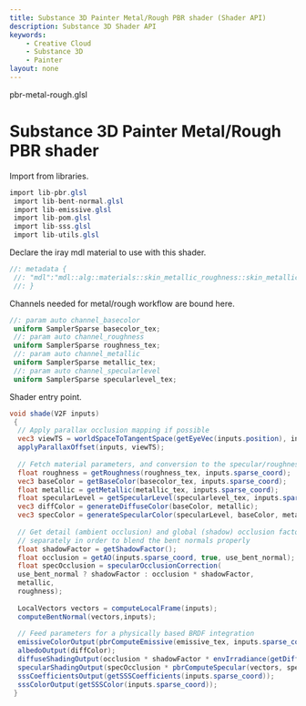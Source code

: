 ```yaml
---
title: Substance 3D Painter Metal/Rough PBR shader (Shader API)
description: Substance 3D Shader API
keywords:
	- Creative Cloud
	- Substance 3D
	- Painter
layout: none
---
```





pbr-metal-rough.glsl








[ ](#section-0)












[ ](#section-1)

Substance 3D Painter Metal/Rough PBR shader
===========================================


Import from libraries.





```glsl
import lib-pbr.glsl
 import lib-bent-normal.glsl
 import lib-emissive.glsl
 import lib-pom.glsl
 import lib-sss.glsl
 import lib-utils.glsl
```







[ ](#section-2)

Declare the iray mdl material to use with this shader.





```glsl
//: metadata {
 //: "mdl":"mdl::alg::materials::skin_metallic_roughness::skin_metallic_roughness"
 //: }
```







[ ](#section-3)

Channels needed for metal/rough workflow are bound here.





```glsl
//: param auto channel_basecolor
 uniform SamplerSparse basecolor_tex;
 //: param auto channel_roughness
 uniform SamplerSparse roughness_tex;
 //: param auto channel_metallic
 uniform SamplerSparse metallic_tex;
 //: param auto channel_specularlevel
 uniform SamplerSparse specularlevel_tex;
```







[ ](#section-4)

Shader entry point.





```glsl
void shade(V2F inputs)
 {
  // Apply parallax occlusion mapping if possible
  vec3 viewTS = worldSpaceToTangentSpace(getEyeVec(inputs.position), inputs);
  applyParallaxOffset(inputs, viewTS);
 
  // Fetch material parameters, and conversion to the specular/roughness model
  float roughness = getRoughness(roughness_tex, inputs.sparse_coord);
  vec3 baseColor = getBaseColor(basecolor_tex, inputs.sparse_coord);
  float metallic = getMetallic(metallic_tex, inputs.sparse_coord);
  float specularLevel = getSpecularLevel(specularlevel_tex, inputs.sparse_coord);
  vec3 diffColor = generateDiffuseColor(baseColor, metallic);
  vec3 specColor = generateSpecularColor(specularLevel, baseColor, metallic);
 
  // Get detail (ambient occlusion) and global (shadow) occlusion factors
  // separately in order to blend the bent normals properly
  float shadowFactor = getShadowFactor();
  float occlusion = getAO(inputs.sparse_coord, true, use_bent_normal);
  float specOcclusion = specularOcclusionCorrection(
  use_bent_normal ? shadowFactor : occlusion * shadowFactor,
  metallic,
  roughness);
 
  LocalVectors vectors = computeLocalFrame(inputs);
  computeBentNormal(vectors,inputs);
 
  // Feed parameters for a physically based BRDF integration
  emissiveColorOutput(pbrComputeEmissive(emissive_tex, inputs.sparse_coord));
  albedoOutput(diffColor);
  diffuseShadingOutput(occlusion * shadowFactor * envIrradiance(getDiffuseBentNormal(vectors)));
  specularShadingOutput(specOcclusion * pbrComputeSpecular(vectors, specColor, roughness, occlusion, getBentNormalSpecularAmount()));
  sssCoefficientsOutput(getSSSCoefficients(inputs.sparse_coord));
  sssColorOutput(getSSSColor(inputs.sparse_coord));
 }
 
 
```







